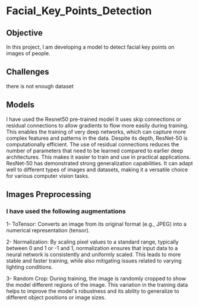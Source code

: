 # Facial_Key_Points_Detection
## Objective
In this project, I am developing a model to detect facial key points on images of people. 

## Challenges 
there is not enough dataset

## Models
I have used the Resnet50 pre-trained model It uses skip connections or residual connections to allow gradients to flow more easily during training. This enables the training of very deep networks, which can capture more complex features and patterns in the data.
Despite its depth, ResNet-50 is computationally efficient. The use of residual connections reduces the number of parameters that need to be learned compared to earlier deep architectures. This makes it easier to train and use in practical applications.
ResNet-50 has demonstrated strong generalization capabilities. It can adapt well to different types of images and datasets, making it a versatile choice for various computer vision tasks.

## Images Preprocessing 
### I have used the following augmentations 
1- ToTensor: Converts an image from its original format (e.g., JPEG) into a numerical representation (tensor).

2- Normalization: By scaling pixel values to a standard range, typically between 0 and 1 or -1 and 1, normalization ensures that input data to a neural network is consistently and uniformly scaled. This leads to more stable and faster training, while also mitigating issues related to varying lighting conditions.

3- Random Crop: During training, the image is randomly cropped to show the model different regions of the image. This variation in the training data helps to improve the model's robustness and its ability to generalize to different object positions or image sizes.

